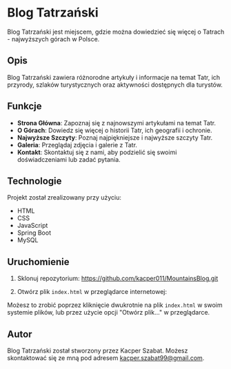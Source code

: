 # Blog Tatrzański

Blog Tatrzański jest miejscem, gdzie można dowiedzieć się więcej o Tatrach - najwyższych górach w Polsce.

## Opis

Blog Tatrzański zawiera różnorodne artykuły i informacje na temat Tatr, ich przyrody, szlaków turystycznych oraz aktywności dostępnych dla turystów.

## Funkcje

- **Strona Główna**: Zapoznaj się z najnowszymi artykułami na temat Tatr.
- **O Górach**: Dowiedz się więcej o historii Tatr, ich geografii i ochronie.
- **Najwyższe Szczyty**: Poznaj najpiękniejsze i najwyższe szczyty Tatr.
- **Galeria**: Przeglądaj zdjęcia i galerie z Tatr.
- **Kontakt**: Skontaktuj się z nami, aby podzielić się swoimi doświadczeniami lub zadać pytania.

## Technologie

Projekt został zrealizowany przy użyciu:
- HTML
- CSS
- JavaScript
- Spring Boot
- MySQL

## Uruchomienie

1. Sklonuj repozytorium:
https://github.com/kacper011/MountainsBlog.git

2. Otwórz plik `index.html` w przeglądarce internetowej:

Możesz to zrobić poprzez kliknięcie dwukrotnie na plik `index.html` w swoim systemie plików, lub przez użycie opcji "Otwórz plik..." w przeglądarce.

## Autor

Blog Tatrzański został stworzony przez Kacper Szabat. Możesz skontaktować się ze mną pod adresem kacper.szabat99@gmail.com.
